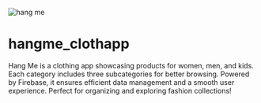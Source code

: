 ![hang me](https://github.com/user-attachments/assets/22eaf559-27b7-41c5-9a53-e108ed180415)
# hangme_clothapp
 Hang Me is a clothing app showcasing products for women, men, and kids. Each category includes three subcategories for better browsing. Powered by Firebase, it ensures efficient data management and a smooth user experience. Perfect for organizing and exploring fashion collections!


